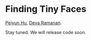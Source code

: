# Finding Tiny Faces
[Peiyun Hu](https://cs.cmu.edu/~peiyunh), [Deva Ramanan](https://cs.cmu.edu/~deva). 

Stay tuned. We will release code soon. 
